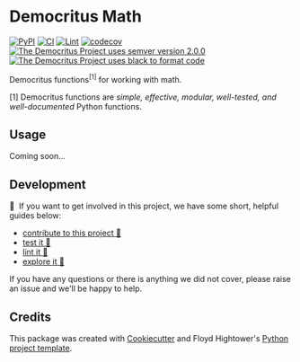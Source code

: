 # Democritus Math

[![PyPI](https://img.shields.io/pypi/v/d8s-math.svg)](https://pypi.python.org/pypi/d8s-math)
[![CI](https://github.com/democritus-project/d8s-math/workflows/CI/badge.svg)](https://github.com/democritus-project/d8s-math/actions)
[![Lint](https://github.com/democritus-project/d8s-math/workflows/Lint/badge.svg)](https://github.com/democritus-project/d8s-math/actions)
[![codecov](https://codecov.io/gh/democritus-project/d8s-math/branch/main/graph/badge.svg?token=V0WOIXRGMM)](https://codecov.io/gh/democritus-project/d8s-math)
[![The Democritus Project uses semver version 2.0.0](https://img.shields.io/badge/-semver%20v2.0.0-22bfda)](https://semver.org/spec/v2.0.0.html)
[![The Democritus Project uses black to format code](https://img.shields.io/badge/code%20style-black-000000.svg)](https://github.com/psf/black)

Democritus functions<sup>[1]</sup> for working with math.

[1] Democritus functions are <i>simple, effective, modular, well-tested, and well-documented</i> Python functions.

## Usage

Coming soon...

## Development

👋 &nbsp;If you want to get involved in this project, we have some short, helpful guides below:

- [contribute to this project 🥇][contributing]
- [test it 🧪][local-dev]
- [lint it 🧹][local-dev]
- [explore it 🔭][local-dev]

If you have any questions or there is anything we did not cover, please raise an issue and we'll be happy to help.

## Credits

This package was created with [Cookiecutter](https://github.com/audreyr/cookiecutter) and Floyd Hightower's [Python project template](https://github.com/fhightower-templates/python-project-template).

[contributing]: https://github.com/democritus-project/.github/blob/main/CONTRIBUTING.md#contributing-a-pr-
[local-dev]: https://github.com/democritus-project/.github/blob/main/CONTRIBUTING.md#local-development-
